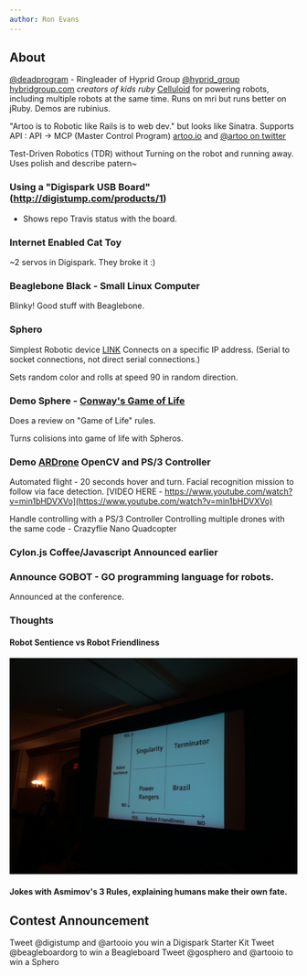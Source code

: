 ```yaml
---
author: Ron Evans
---
```


## About
[@deadprogram](https://twitter.com/deadprogram) - Ringleader of  Hyprid Group [@hyprid_group](https://twitter.com/hybrid_group)
[hybridgroup.com](http://hybridgroup.com/)
_creators of kids ruby_
[Celluloid](http://en.wikipedia.org/wiki/Celluloid) for powering robots, including multiple robots at the same time.
Runs on mri but runs better on jRuby.  Demos are rubinius.

"Artoo is to Robotic like Rails is to web dev." but looks like Sinatra.
Supports API : API -> MCP (Master Control Program)
[artoo.io](http://artoo.io) and [@artoo on twitter](https://twitter.com/artooio)

Test-Driven Robotics (TDR) without Turning on the robot and running away.
Uses polish and describe patern~

### Using a "Digispark USB Board" (http://digistump.com/products/1)
* Shows repo Travis status with the board.

### Internet Enabled Cat Toy
~2 servos in Digispark.  They broke it :)

### Beaglebone Black - Small Linux Computer
Blinky!  Good stuff with Beaglebone.

### Sphero
Simplest Robotic device [LINK](http://www.gosphero.com/)
Connects on a specific IP address.  (Serial to socket connections, not direct serial connections.)

Sets random color and rolls at speed 90 in random direction.

### Demo Sphere - [Conway's Game of Life](http://en.wikipedia.org/wiki/Conway's_Game_of_Life)
Does a review on "Game of Life" rules.

Turns colisions into game of life with Spheros.

### Demo [ARDrone](http://en.wikipedia.org/wiki/Parrot_AR.Drone) OpenCV and PS/3 Controller
Automated flight - 20 seconds hover and turn.
Facial recognition mission to follow via face detection. [VIDEO HERE - https://www.youtube.com/watch?v=min1bHDVXVo](https://www.youtube.com/watch?v=min1bHDVXVo)

Handle controlling with a PS/3 Controller
Controlling multiple drones with the same code - Crazyflie Nano Quadcopter

### Cylon.js Coffee/Javascript Announced earlier
### Announce GOBOT - GO programming language for robots.
Announced at the conference.

### Thoughts
#### Robot Sentience vs Robot Friendliness
![Chart](img/chart.jpg "Chart")
#### Jokes with Asmimov's 3 Rules, explaining humans make their own fate.

Contest Announcement
-----------------
Tweet @digistump and @artooio you win a Digispark Starter Kit
Tweet @beagleboardorg to win a Beagleboard
Tweet @gosphero and @artooio to win a Sphero
